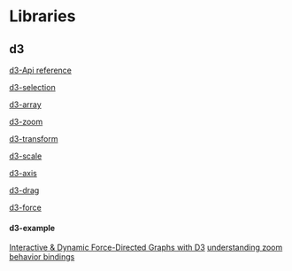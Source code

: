 Libraries
=============

## d3
[d3-Api reference](https://github.com/d3/d3/blob/master/API.md)

[d3-selection](https://github.com/d3/d3-selection/blob/master/README.md#control-flow)

[d3-array](https://github.com/d3/d3-array/blob/master/README.md#range)

[d3-zoom](https://github.com/d3/d3-zoom#transform_translate)

[d3-transform](https://github.com/trinary/d3-transform)

[d3-scale](https://github.com/d3/d3-scale)

[d3-axis](https://github.com/d3/d3-axis)

[d3-drag](https://github.com/d3/d3-drag#api-reference)

[d3-force](https://github.com/d3/d3-force)

#### d3-example
[Interactive & Dynamic Force-Directed Graphs with D3](https://medium.com/ninjaconcept/interactive-dynamic-force-directed-graphs-with-d3-da720c6d7811)
[understanding zoom behavior bindings](http://bl.ocks.org/cpdean/7a71e687dd5a80f6fd57)


